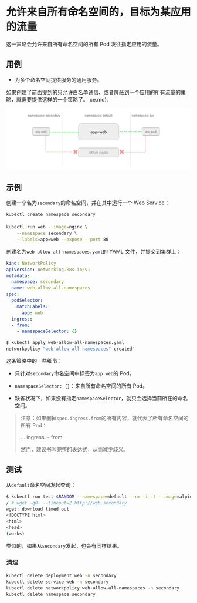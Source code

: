 # 允许来自所有命名空间的，目标为某应用的流量

这一策略会允许来自所有命名空间的所有 Pod 发往指定应用的流量。

## 用例

- 为多个命名空间提供服务的通用服务。

如果创建了前面提到的只允许白名单通信、或者屏蔽到一个应用的所有流量的策略，就需要提供这样的一个策略了。
ce.md).

![Diagram of  ALLOW traffic to an application from all namespaces policy](img/5.gif)

## 示例

创建一个名为`secondary`的命名空间，并在其中运行一个 Web Service：

~~~sh
kubectl create namespace secondary

kubectl run web --image=nginx \
    --namespace secondary \
    --labels=app=web --expose --port 80
~~~

创建名为`web-allow-all-namespaces.yaml`的 YAML 文件，并提交到集群上：

~~~yaml
kind: NetworkPolicy
apiVersion: networking.k8s.io/v1
metadata:
  namespace: secondary
  name: web-allow-all-namespaces
spec:
  podSelector:
    matchLabels:
      app: web
  ingress:
  - from:
    - namespaceSelector: {}
~~~

~~~sh
$ kubectl apply web-allow-all-namespaces.yaml
networkpolicy "web-allow-all-namespaces" created"
~~~

这条策略中的一些细节：

- 只针对`secondary`命名空间中标签为`app:web`的 Pod。

- `namespaceSelector: {}`：来自所有命名空间的所有 Pod。

- 缺省状况下，如果没有指定`namespaceSelector`，就只会选择当前所在的命名空间。

> 注意：如果删掉`spec.ingress.from`的所有内容，就代表了所有命名空间的所有 Pod：
> 
> ...
>   ingress:
>     - from:
>
> 然而，建议书写完整的表达式，从而减少歧义。

## 测试

从`default`命名空间发起查询：

~~~sh
$ kubectl run test-$RANDOM --namespace=default --rm -i -t --image=alpine -- sh
/ # wget -qO- --timeout=2 http://web.secondary
wget: download timed out
<!DOCTYPE html>
<html>
<head>
(works)
~~~

类似的，如果从`secondary`发起，也会有同样结果。

### 清理

~~~sh
kubectl delete deployment web -n secondary
kubectl delete service web -n secondary
kubectl delete networkpolicy web-allow-all-namespaces -n secondary
kubectl delete namespace secondary
~~~